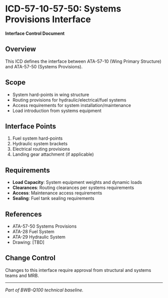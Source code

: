 # ICD-57-10-57-50: Systems Provisions Interface

**Interface Control Document**

## Overview
This ICD defines the interface between ATA-57-10 (Wing Primary Structure) and ATA-57-50 (Systems Provisions).

## Scope
- System hard-points in wing structure
- Routing provisions for hydraulic/electrical/fuel systems
- Access requirements for system installation/maintenance
- Load introduction from systems equipment

## Interface Points
1. Fuel system hard-points
2. Hydraulic system brackets
3. Electrical routing provisions
4. Landing gear attachment (if applicable)

## Requirements
- **Load Capacity**: System equipment weights and dynamic loads
- **Clearances**: Routing clearances per systems requirements
- **Access**: Maintenance access requirements
- **Sealing**: Fuel tank sealing requirements

## References
- ATA-57-50 Systems Provisions
- ATA-28 Fuel System
- ATA-29 Hydraulic System
- Drawing: [TBD]

## Change Control
Changes to this interface require approval from structural and systems teams and MRB.

---
*Part of BWB-Q100 technical baseline.*
